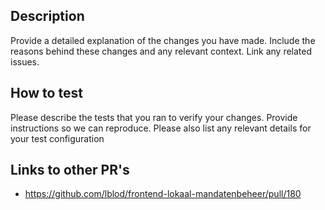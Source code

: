 ## Description

Provide a detailed explanation of the changes you have made. Include the reasons behind these changes and any relevant context. Link any related issues.

## How to test

Please describe the tests that you ran to verify your changes. Provide instructions so we can reproduce. Please also list any relevant details for your test configuration

## Links to other PR's

- https://github.com/lblod/frontend-lokaal-mandatenbeheer/pull/180
